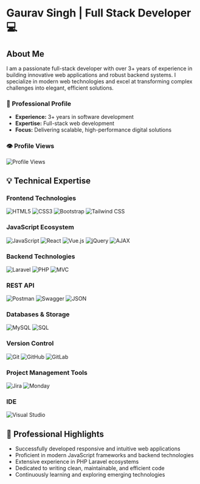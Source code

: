 # Gaurav Singh | Full Stack Developer 💻

## About Me
I am a passionate full-stack developer with over 3+ years of experience in building innovative web applications and robust backend systems. I specialize in modern web technologies and excel at transforming complex challenges into elegant, efficient solutions.

### 🚀 Professional Profile
- **Experience:** 3+ years in software development
- **Expertise:** Full-stack web development
- **Focus:** Delivering scalable, high-performance digital solutions

### 👁️ Profile Views

![Profile Views](https://komarev.com/ghpvc/?username=23gauravS&style=flat-square)

## 💡 Technical Expertise
### Frontend Technologies
![HTML5](https://img.shields.io/badge/HTML5-E34F26?style=for-the-badge&logo=html5&logoColor=white)
![CSS3](https://img.shields.io/badge/CSS3-1572B6?style=for-the-badge&logo=css3&logoColor=white)
![Bootstrap](https://img.shields.io/badge/Bootstrap-563D7C?style=for-the-badge&logo=bootstrap&logoColor=white)
![Tailwind CSS](https://img.shields.io/badge/Tailwind_CSS-38B2AC?style=for-the-badge&logo=tailwind-css&logoColor=white)

### JavaScript Ecosystem
![JavaScript](https://img.shields.io/badge/JavaScript-F7DF1E?style=for-the-badge&logo=javascript&logoColor=black)
![React](https://img.shields.io/badge/React-20232A?style=for-the-badge&logo=react&logoColor=61DAFB)
![Vue.js](https://img.shields.io/badge/Vue.js-35495E?style=for-the-badge&logo=vue.js&logoColor=4FC08D)
![jQuery](https://img.shields.io/badge/jQuery-0769AD?style=for-the-badge&logo=jquery&logoColor=white)
![AJAX](https://img.shields.io/badge/AJAX-0078D7?style=for-the-badge&logo=ajax&logoColor=white)

### Backend Technologies
![Laravel](https://img.shields.io/badge/Laravel-FF2D20?style=for-the-badge&logo=laravel&logoColor=white)
![PHP](https://img.shields.io/badge/PHP-777BB4?style=for-the-badge&logo=php&logoColor=white)
![MVC](https://img.shields.io/badge/MVC-4CAF50?style=for-the-badge&logo=mvc&logoColor=white)

### REST API
![Postman](https://img.shields.io/badge/Postman-FF6C37?style=for-the-badge&logo=postman&logoColor=white)
![Swagger](https://img.shields.io/badge/Swagger-85EA2D?style=for-the-badge&logo=swagger&logoColor=black)
![JSON](https://img.shields.io/badge/JSON-000000?style=for-the-badge&logo=json&logoColor=white)

### Databases & Storage
![MySQL](https://img.shields.io/badge/MySQL-00000F?style=for-the-badge&logo=mysql&logoColor=white)
![SQL](https://img.shields.io/badge/SQL-4479A1?style=for-the-badge&logo=sql&logoColor=white)

### Version Control
![Git](https://img.shields.io/badge/Git-F05032?style=for-the-badge&logo=git&logoColor=white)
![GitHub](https://img.shields.io/badge/GitHub-100000?style=for-the-badge&logo=github&logoColor=white)
![GitLab](https://img.shields.io/badge/GitLab-FC6D26?style=for-the-badge&logo=gitlab&logoColor=white)

### Project Management Tools
![Jira](https://img.shields.io/badge/Jira-0052CC?style=for-the-badge&logo=jira&logoColor=white)
![Monday](https://img.shields.io/badge/Monday.com-0288D1?style=for-the-badge&logo=monday&logoColor=white)

### IDE
![Visual Studio](https://img.shields.io/badge/Visual_Studio-5C2D91?style=for-the-badge&logo=visual-studio&logoColor=white)

## 🌟 Professional Highlights
- Successfully developed responsive and intuitive web applications
- Proficient in modern JavaScript frameworks and backend technologies
- Extensive experience in PHP Laravel ecosystems
- Dedicated to writing clean, maintainable, and efficient code
- Continuously learning and exploring emerging technologies

